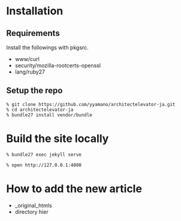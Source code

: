 # Installation

## Requirements

Install the followings with pkgsrc.

* www/curl
* security/mozilla-rootcerts-openssl
* lang/ruby27

## Setup the repo

~~~
% git clone https://github.com/yyamano/architectelevator-ja.git
% cd architectelevator-ja
% bundle27 install vendor/bundle
~~~

# Build the site locally

~~~
% bundle27 exec jekyll serve
~~~

~~~
% open http://127.0.0.1:4000
~~~

# How to add the new article

* _original_htmls
* directory hier